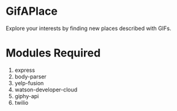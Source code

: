 # GifAPlace
Explore your interests by finding new places described with GIFs.

# Modules Required
1. express
2. body-parser
3. yelp-fusion
4. watson-developer-cloud
5. giphy-api
6. twilio
